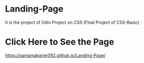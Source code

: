 # Landing-Page
It is the project of Odin Project on CSS (Final Project of CSS-Basic)

# Click Here to See the Page
https://samamakarim092.github.io/Landing-Page/
